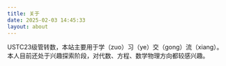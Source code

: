 ```yaml
---
title: 关于
date: 2025-02-03 14:45:33
layout: about
---
```

USTC23级管转数，本站主要用于学（zuo）习（ye）交（gong）流（xiang）。本人目前还处于兴趣探索阶段，对代数、方程、数学物理方向都较感兴趣。